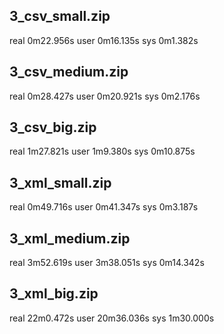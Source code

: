 ## 3_csv_small.zip

real	0m22.956s
user	0m16.135s
sys	0m1.382s

## 3_csv_medium.zip

real	0m28.427s
user	0m20.921s
sys	0m2.176s

## 3_csv_big.zip

real	1m27.821s
user	1m9.380s
sys	0m10.875s


## 3_xml_small.zip

real	0m49.716s
user	0m41.347s
sys	0m3.187s

## 3_xml_medium.zip

real	3m52.619s
user	3m38.051s
sys	0m14.342s

## 3_xml_big.zip

real	22m0.472s
user	20m36.036s
sys	1m30.000s
